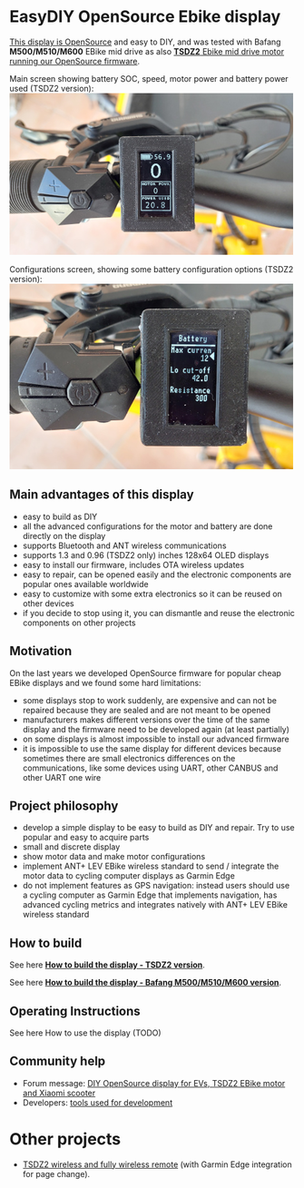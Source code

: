 # EasyDIY OpenSource Ebike display

[This display is OpenSource](https://github.com/OpenSourceEBike/ev_display_bluetooth_ant) and easy to DIY, and was tested with Bafang **M500/M510/M600** EBike mid drive as also [**TSDZ2** Ebike mid drive motor running our OpenSource firmware](https://github.com/OpenSourceEBike/TSDZ2_wiki/wiki).<br>

Main screen showing battery SOC, speed, motor power and battery power used (TSDZ2 version):<br>
![](display-1-small.jpg)

Configurations screen, showing some battery configuration options (TSDZ2 version):<br>
![](display-2-small.jpg)


## Main advantages of this display

* easy to build as DIY
* all the advanced configurations for the motor and battery are done directly on the display
* supports Bluetooth and ANT wireless communications
* supports 1.3 and 0.96 (TSDZ2 only) inches 128x64 OLED displays
* easy to install our firmware, includes OTA wireless updates
* easy to repair, can be opened easily and the electronic components are popular ones available worldwide
* easy to customize with some extra electronics so it can be reused on other devices
* if you decide to stop using it, you can dismantle and reuse the electronic components on other projects

## Motivation

On the last years we developed OpenSource firmware for popular cheap EBike displays and we found some hard limitations:
* some displays stop to work suddenly, are expensive and can not be repaired because they are sealed and are not meant to be opened
* manufacturers makes different versions over the time of the same display and the firmware need to be developed again (at least partially)
* on some displays is almost impossible to install our advanced firmware
* it is impossible to use the same display for different devices because sometimes there are small electronics differences on the communications, like some devices using UART, other CANBUS and other UART one wire

## Project philosophy
* develop a simple display to be easy to build as DIY and repair. Try to use popular and easy to acquire parts
* small and discrete display
* show motor data and make motor configurations
* implement ANT+ LEV EBike wireless standard to send / integrate the motor data to cycling computer displays as Garmin Edge
* do not implement features as GPS navigation: instead users should use a cycling computer as Garmin Edge that implements navigation, has advanced cycling metrics and integrates natively with ANT+ LEV EBike wireless standard

## How to build

See here **[How to build the display - TSDZ2 version](build_display.md)**.

See here **[How to build the display - Bafang M500/M510/M600 version](build_display-bafang_m500_M600.md)**.

## Operating Instructions

See here How to use the display (TODO)

## Community help

* Forum message: [DIY OpenSource display for EVs, TSDZ2 EBike motor and Xiaomi scooter](https://endless-sphere.com/forums/viewtopic.php?f=7&t=113971)
* Developers: [tools used for development](development/README.md)

# Other projects

* [TSDZ2 wireless and fully wireless remote](tsdz2_wireless/index.md) (with Garmin Edge integration for page change).
